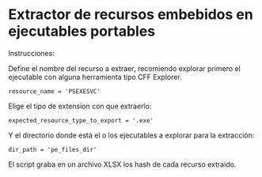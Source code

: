 

# Extractor de recursos embebidos en ejecutables portables

Instrucciones:

Define el nombre del recurso a extraer, recomiendo explorar primero el ejecutable con alguna herramienta tipo CFF Explorer. 

`resource_name = 'PSEXESVC'
`

Elige el tipo de extension con que extraerlo:


`expected_resource_type_to_export = '.exe'
`

Y el directorio donde está el o los ejecutables a explorar para la extracción:

`dir_path = 'pe_files_dir'
`

El script graba en un archivo XLSX los hash de cada recurso extraido.
